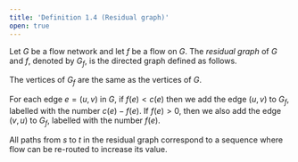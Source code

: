 ```yaml
---
title: 'Definition 1.4 (Residual graph)'
open: true
---
```


Let $G$ be a flow network and let $f$ be a flow on $G$. The _residual
graph_ of $G$ and $f$, denoted by $G_f$, is the directed graph defined
as follows.

The vertices of $G_f$ are the same as the vertices of $G$.

For each edge $e=(u,v)$ in $G$, if $f(e)\lt c(e)$ then we add the edge
$(u,v)$ to $G_f$, labelled with the number $c(e)-f(e)$. If $f(e)>0$,
then we also add the edge $(v,u)$ to $G_f$, labelled with the number
$f(e)$.

All paths from $s$ to $t$ in the residual graph correspond to a
sequence where flow can be re-routed to increase its value.
